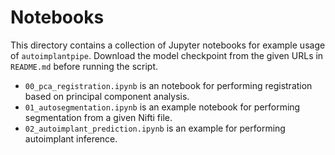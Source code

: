 # Notebooks

This directory contains a collection of Jupyter notebooks for example usage of `autoimplantpipe`.
Download the model checkpoint from the given URLs in `README.md` before running the script.

- `00_pca_registration.ipynb` is an notebook for performing registration based on principal component analysis.
- `01_autosegmentation.ipynb` is an example notebook for performing segmentation from a given Nifti file.
- `02_autoimplant_prediction.ipynb` is an example for performing autoimplant inference.
